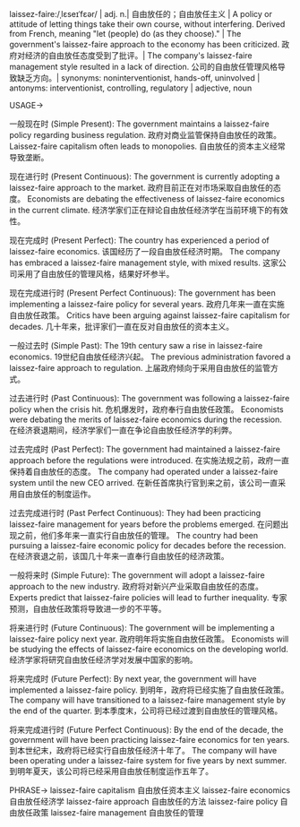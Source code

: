 laissez-faire:/ˌlɛseɪˈfɛər/ | adj. n.| 自由放任的；自由放任主义 |  A policy or attitude of letting things take their own course, without interfering.  Derived from French, meaning "let (people) do (as they choose)." | The government's laissez-faire approach to the economy has been criticized. 政府对经济的自由放任态度受到了批评。|  The company's laissez-faire management style resulted in a lack of direction.  公司的自由放任管理风格导致缺乏方向。| synonyms: noninterventionist, hands-off, uninvolved | antonyms: interventionist, controlling, regulatory | adjective, noun

USAGE->

一般现在时 (Simple Present):
The government maintains a laissez-faire policy regarding business regulation.  政府对商业监管保持自由放任的政策。
Laissez-faire capitalism often leads to monopolies. 自由放任的资本主义经常导致垄断。

现在进行时 (Present Continuous):
The government is currently adopting a laissez-faire approach to the market. 政府目前正在对市场采取自由放任的态度。
Economists are debating the effectiveness of laissez-faire economics in the current climate. 经济学家们正在辩论自由放任经济学在当前环境下的有效性。


现在完成时 (Present Perfect):
The country has experienced a period of laissez-faire economics. 该国经历了一段自由放任经济时期。
The company has embraced a laissez-faire management style, with mixed results.  这家公司采用了自由放任的管理风格，结果好坏参半。

现在完成进行时 (Present Perfect Continuous):
The government has been implementing a laissez-faire policy for several years. 政府几年来一直在实施自由放任政策。
Critics have been arguing against laissez-faire capitalism for decades. 几十年来，批评家们一直在反对自由放任的资本主义。


一般过去时 (Simple Past):
The 19th century saw a rise in laissez-faire economics. 19世纪自由放任经济兴起。
The previous administration favored a laissez-faire approach to regulation. 上届政府倾向于采用自由放任的监管方式。


过去进行时 (Past Continuous):
The government was following a laissez-faire policy when the crisis hit.  危机爆发时，政府奉行自由放任政策。
Economists were debating the merits of laissez-faire economics during the recession. 在经济衰退期间，经济学家们一直在争论自由放任经济学的利弊。


过去完成时 (Past Perfect):
The government had maintained a laissez-faire approach before the regulations were introduced. 在实施法规之前，政府一直保持着自由放任的态度。
The company had operated under a laissez-faire system until the new CEO arrived. 在新任首席执行官到来之前，该公司一直采用自由放任的制度运作。


过去完成进行时 (Past Perfect Continuous):
They had been practicing laissez-faire management for years before the problems emerged. 在问题出现之前，他们多年来一直实行自由放任的管理。
The country had been pursuing a laissez-faire economic policy for decades before the recession. 在经济衰退之前，该国几十年来一直奉行自由放任的经济政策。


一般将来时 (Simple Future):
The government will adopt a laissez-faire approach to the new industry. 政府将对新兴产业采取自由放任的态度。
Experts predict that laissez-faire policies will lead to further inequality. 专家预测，自由放任政策将导致进一步的不平等。


将来进行时 (Future Continuous):
The government will be implementing a laissez-faire policy next year. 政府明年将实施自由放任政策。
Economists will be studying the effects of laissez-faire economics on the developing world. 经济学家将研究自由放任经济学对发展中国家的影响。


将来完成时 (Future Perfect):
By next year, the government will have implemented a laissez-faire policy. 到明年，政府将已经实施了自由放任政策。
The company will have transitioned to a laissez-faire management style by the end of the quarter. 到本季度末，公司将已经过渡到自由放任的管理风格。


将来完成进行时 (Future Perfect Continuous):
By the end of the decade, the government will have been practicing laissez-faire economics for ten years. 到本世纪末，政府将已经实行自由放任经济十年了。
The company will have been operating under a laissez-faire system for five years by next summer. 到明年夏天，该公司将已经采用自由放任制度运作五年了。


PHRASE->
laissez-faire capitalism 自由放任资本主义
laissez-faire economics 自由放任经济学
laissez-faire approach 自由放任的方法
laissez-faire policy 自由放任政策
laissez-faire management 自由放任的管理
